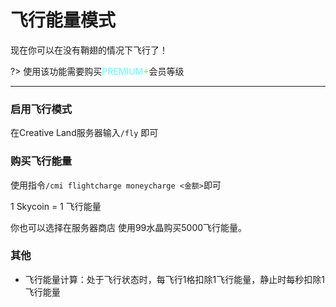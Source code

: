 # 飞行能量模式

现在你可以在没有鞘翅的情况下飞行了！

?> 使用该功能需要购买<font color=55FFFF>PREMIUM</font><font color=55FF55>+</font>会员等级

----------

### 启用飞行模式

在Creative Land服务器输入`/fly` 即可

### 购买飞行能量

使用指令`/cmi flightcharge moneycharge <金额>`即可

1 Skycoin = 1 飞行能量

你也可以选择在服务器商店 使用99水晶购买5000飞行能量。

### 其他

 - 飞行能量计算：处于飞行状态时，每飞行1格扣除1飞行能量，静止时每秒扣除1飞行能量